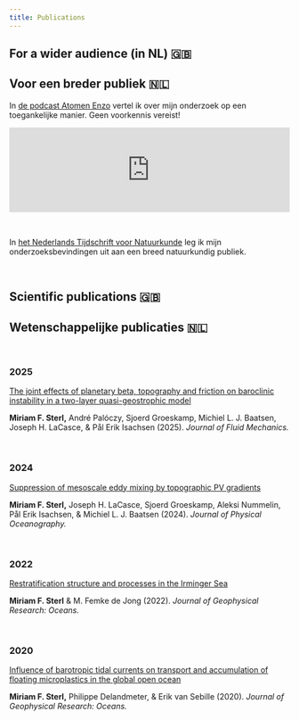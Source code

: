 ```yaml
---
title: Publications
---
```


## For a wider audience (in NL) 🇬🇧

## Voor een breder publiek 🇳🇱

In [de podcast Atomen Enzo](https://open.spotify.com/episode/5YXl87AcZRDeP7izwNGpjT?si=aa84291faa184f2a) vertel ik over mijn onderzoek op een toegankelijke manier. Geen voorkennis vereist!

<iframe 
    style={{borderRadius: "12px"}} 
    src="https://open.spotify.com/embed/episode/5YXl87AcZRDeP7izwNGpjT?utm_source=generator&theme=0" 
    width="100%" 
    height="152" 
    frameBorder="0" 
    allowFullScreen="" 
    allow="autoplay; clipboard-write; encrypted-media; fullscreen; picture-in-picture" 
    loading="lazy"
></iframe>

&nbsp;
&nbsp;

In [het Nederlands Tijdschrift voor Natuurkunde](https://www.ntvn.nl/media/files/Eerste_prijs_2024_def.pdf) leg ik mijn onderzoeksbevindingen uit aan een breed natuurkundig publiek.

&nbsp;
&nbsp;

## Scientific publications 🇬🇧

## Wetenschappelijke publicaties 🇳🇱

&nbsp;
&nbsp;

### 2025

[The joint effects of planetary beta, topography and friction on baroclinic instability in a two-layer quasi-geostrophic model](https://www.cambridge.org/core/journals/journal-of-fluid-mechanics/article/joint-effects-of-planetary-boldsymbolbeta-topography-and-friction-on-baroclinic-instability-in-a-twolayer-quasigeostrophic-model/C9152401E7FD3736FBA923C0360C88C0)

**Miriam F. Sterl,** André Palóczy, Sjoerd Groeskamp, Michiel L. J. Baatsen, Joseph H. LaCasce, \& Pål Erik Isachsen (2025). _Journal of Fluid Mechanics._

&nbsp;
&nbsp;

### 2024

[Suppression of mesoscale eddy mixing by topographic PV gradients](https://journals.ametsoc.org/view/journals/phoc/54/5/JPO-D-23-0142.1.xml)

**Miriam F. Sterl,** Joseph H. LaCasce, Sjoerd Groeskamp, Aleksi Nummelin, Pål Erik Isachsen, \& Michiel L. J. Baatsen (2024). _Journal of Physical Oceanography._

&nbsp;
&nbsp;

### 2022

[Restratification structure and processes in the Irminger Sea](https://agupubs.onlinelibrary.wiley.com/doi/10.1029/2022JC019126)

**Miriam F. Sterl** \& M. Femke de Jong (2022). _Journal of Geophysical Research: Oceans._

&nbsp;
&nbsp;

### 2020

[Influence of barotropic tidal currents on transport and accumulation of floating microplastics in the global open ocean](https://agupubs.onlinelibrary.wiley.com/doi/10.1029/2019JC015583)

**Miriam F. Sterl,** Philippe Delandmeter, \& Erik van Sebille (2020). _Journal of Geophysical Research: Oceans._
